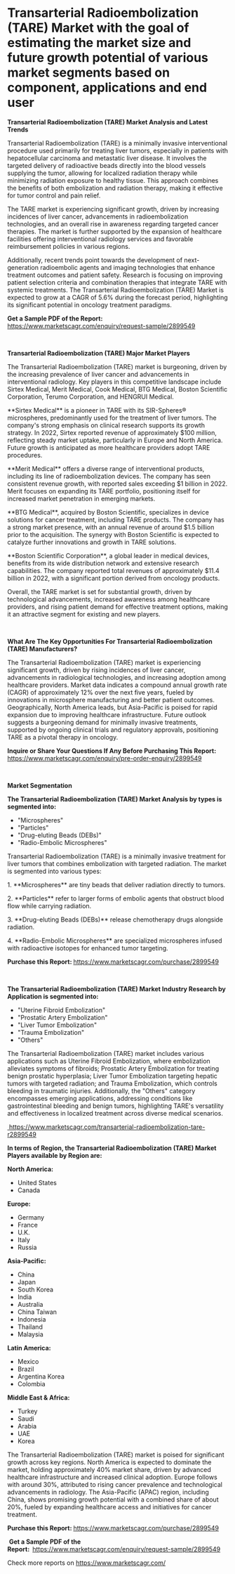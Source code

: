 <p><h1>Transarterial Radioembolization (TARE) Market with the goal of estimating the market size and future growth potential of various market segments based on component, applications and end user</h1></p><p><strong>Transarterial Radioembolization (TARE) Market Analysis and Latest Trends</strong></p>
<p><p>Transarterial Radioembolization (TARE) is a minimally invasive interventional procedure used primarily for treating liver tumors, especially in patients with hepatocellular carcinoma and metastatic liver disease. It involves the targeted delivery of radioactive beads directly into the blood vessels supplying the tumor, allowing for localized radiation therapy while minimizing radiation exposure to healthy tissue. This approach combines the benefits of both embolization and radiation therapy, making it effective for tumor control and pain relief.</p><p>The TARE market is experiencing significant growth, driven by increasing incidences of liver cancer, advancements in radioembolization technologies, and an overall rise in awareness regarding targeted cancer therapies. The market is further supported by the expansion of healthcare facilities offering interventional radiology services and favorable reimbursement policies in various regions. </p><p>Additionally, recent trends point towards the development of next-generation radioembolic agents and imaging technologies that enhance treatment outcomes and patient safety. Research is focusing on improving patient selection criteria and combination therapies that integrate TARE with systemic treatments. The Transarterial Radioembolization (TARE) Market is expected to grow at a CAGR of 5.6% during the forecast period, highlighting its significant potential in oncology treatment paradigms.</p></p>
<p><strong>Get a Sample PDF of the Report:&nbsp;</strong> <a href="https://www.marketscagr.com/enquiry/request-sample/2899549?utm_campaign=3509&utm_medium=2&utm_source=Github&utm_content=ia&utm_term=16032025&utm_id=transarterial-radioembolization-tare">https://www.marketscagr.com/enquiry/request-sample/2899549</a></p>
<p>&nbsp;</p>
<p><strong>Transarterial Radioembolization (TARE) Major Market Players</strong></p>
<p><p>The Transarterial Radioembolization (TARE) market is burgeoning, driven by the increasing prevalence of liver cancer and advancements in interventional radiology. Key players in this competitive landscape include Sirtex Medical, Merit Medical, Cook Medical, BTG Medical, Boston Scientific Corporation, Terumo Corporation, and HENGRUI Medical.</p><p>**Sirtex Medical** is a pioneer in TARE with its SIR-Spheres® microspheres, predominantly used for the treatment of liver tumors. The company's strong emphasis on clinical research supports its growth strategy. In 2022, Sirtex reported revenue of approximately $100 million, reflecting steady market uptake, particularly in Europe and North America. Future growth is anticipated as more healthcare providers adopt TARE procedures.</p><p>**Merit Medical** offers a diverse range of interventional products, including its line of radioembolization devices. The company has seen consistent revenue growth, with reported sales exceeding $1 billion in 2022. Merit focuses on expanding its TARE portfolio, positioning itself for increased market penetration in emerging markets.</p><p>**BTG Medical**, acquired by Boston Scientific, specializes in device solutions for cancer treatment, including TARE products. The company has a strong market presence, with an annual revenue of around $1.5 billion prior to the acquisition. The synergy with Boston Scientific is expected to catalyze further innovations and growth in TARE solutions.</p><p>**Boston Scientific Corporation**, a global leader in medical devices, benefits from its wide distribution network and extensive research capabilities. The company reported total revenues of approximately $11.4 billion in 2022, with a significant portion derived from oncology products.</p><p>Overall, the TARE market is set for substantial growth, driven by technological advancements, increased awareness among healthcare providers, and rising patient demand for effective treatment options, making it an attractive segment for existing and new players.</p></p>
<p>&nbsp;</p>
<p><strong>What Are The Key Opportunities For Transarterial Radioembolization (TARE) Manufacturers?</strong></p>
<p><p>The Transarterial Radioembolization (TARE) market is experiencing significant growth, driven by rising incidences of liver cancer, advancements in radiological technologies, and increasing adoption among healthcare providers. Market data indicates a compound annual growth rate (CAGR) of approximately 12% over the next five years, fueled by innovations in microsphere manufacturing and better patient outcomes. Geographically, North America leads, but Asia-Pacific is poised for rapid expansion due to improving healthcare infrastructure. Future outlook suggests a burgeoning demand for minimally invasive treatments, supported by ongoing clinical trials and regulatory approvals, positioning TARE as a pivotal therapy in oncology.</p></p>
<p><strong>Inquire or Share Your Questions If Any Before Purchasing This Report:</strong> <a href="https://www.marketscagr.com/enquiry/pre-order-enquiry/2899549?utm_campaign=3509&utm_medium=2&utm_source=Github&utm_content=ia&utm_term=16032025&utm_id=transarterial-radioembolization-tare">https://www.marketscagr.com/enquiry/pre-order-enquiry/2899549</a></p>
<p>&nbsp;</p>
<p><strong>Market Segmentation</strong></p>
<p><strong>The Transarterial Radioembolization (TARE) Market Analysis by types is segmented into:</strong></p>
<p><ul><li>"Microspheres"</li><li>"Particles"</li><li>"Drug-eluting Beads (DEBs)"</li><li>"Radio-Embolic Microspheres"</li></ul></p>
<p><p>Transarterial Radioembolization (TARE) is a minimally invasive treatment for liver tumors that combines embolization with targeted radiation. The market is segmented into various types: </p><p>1. **Microspheres** are tiny beads that deliver radiation directly to tumors.</p><p>2. **Particles** refer to larger forms of embolic agents that obstruct blood flow while carrying radiation.</p><p>3. **Drug-eluting Beads (DEBs)** release chemotherapy drugs alongside radiation.</p><p>4. **Radio-Embolic Microspheres** are specialized microspheres infused with radioactive isotopes for enhanced tumor targeting.</p></p>
<p><strong>Purchase this Report:&nbsp;</strong><a href="https://www.marketscagr.com/purchase/2899549?utm_campaign=3509&utm_medium=2&utm_source=Github&utm_content=ia&utm_term=16032025&utm_id=transarterial-radioembolization-tare">https://www.marketscagr.com/purchase/2899549</a></p>
<p>&nbsp;</p>
<p><strong>The Transarterial Radioembolization (TARE) Market Industry Research by Application is segmented into:</strong></p>
<p><ul><li>"Uterine Fibroid Embolization"</li><li>"Prostatic Artery Embolization"</li><li>"Liver Tumor Embolization"</li><li>"Trauma Embolization"</li><li>"Others"</li></ul></p>
<p><p>The Transarterial Radioembolization (TARE) market includes various applications such as Uterine Fibroid Embolization, where embolization alleviates symptoms of fibroids; Prostatic Artery Embolization for treating benign prostatic hyperplasia; Liver Tumor Embolization targeting hepatic tumors with targeted radiation; and Trauma Embolization, which controls bleeding in traumatic injuries. Additionally, the "Others" category encompasses emerging applications, addressing conditions like gastrointestinal bleeding and benign tumors, highlighting TARE's versatility and effectiveness in localized treatment across diverse medical scenarios.</p></p>
<p><a href="https://www.marketscagr.com/transarterial-radioembolization-tare-r2899549?utm_campaign=3509&utm_medium=2&utm_source=Github&utm_content=ia&utm_term=16032025&utm_id=transarterial-radioembolization-tare">&nbsp;https://www.marketscagr.com/transarterial-radioembolization-tare-r2899549</a></p>
<p><strong>In terms of Region, the Transarterial Radioembolization (TARE) Market Players available by Region are:</strong></p>
<p>
    <p> <strong> North America: </strong>
        <ul>
            <li>United States</li>
            <li>Canada</li>
        </ul>
        </p> 
    <p> <strong> Europe: </strong>
        <ul>
            <li>Germany</li>
            <li>France</li>
            <li>U.K.</li>
            <li>Italy</li>
            <li>Russia</li>
        </ul>
        </p> 
    <p> <strong> Asia-Pacific: </strong>
        <ul>
            <li>China</li>
            <li>Japan</li>
            <li>South Korea</li>
            <li>India</li>
            <li>Australia</li>
            <li>China Taiwan</li>
            <li>Indonesia</li>
            <li>Thailand</li>
            <li>Malaysia</li>
        </ul>
        </p> 
    <p> <strong> Latin America: </strong>
        <ul>
            <li>Mexico</li>
            <li>Brazil</li>
            <li>Argentina Korea</li>
            <li>Colombia</li>
        </ul>
        </p> 
    <p> <strong> Middle East & Africa: </strong>
        <ul>
            <li>Turkey</li>
            <li>Saudi</li>
            <li>Arabia</li>
            <li>UAE</li>
            <li>Korea</li>
        </ul>
    </p>
    </p>
<p><p>The Transarterial Radioembolization (TARE) market is poised for significant growth across key regions. North America is expected to dominate the market, holding approximately 40% market share, driven by advanced healthcare infrastructure and increased clinical adoption. Europe follows with around 30%, attributed to rising cancer prevalence and technological advancements in radiology. The Asia-Pacific (APAC) region, including China, shows promising growth potential with a combined share of about 20%, fueled by expanding healthcare access and initiatives for cancer treatment.</p></p>
<p><strong>Purchase this Report: </strong><a href="https://www.marketscagr.com/purchase/2899549?utm_campaign=3509&utm_medium=2&utm_source=Github&utm_content=ia&utm_term=16032025&utm_id=transarterial-radioembolization-tare">https://www.marketscagr.com/purchase/2899549</a></p>
<p>&nbsp;<strong>Get a Sample PDF of the Report:&nbsp;&nbsp;</strong><a href="https://www.marketscagr.com/enquiry/request-sample/2899549?utm_campaign=3509&utm_medium=2&utm_source=Github&utm_content=ia&utm_term=16032025&utm_id=transarterial-radioembolization-tare">https://www.marketscagr.com/enquiry/request-sample/2899549</a></p>
<p><strong></strong></p>
<p>Check more reports on <a href="https://www.marketscagr.com/?utm_campaign=3509&utm_medium=2&utm_source=Github&utm_content=ia&utm_term=16032025&utm_id=transarterial-radioembolization-tare">https://www.marketscagr.com/</a></p>